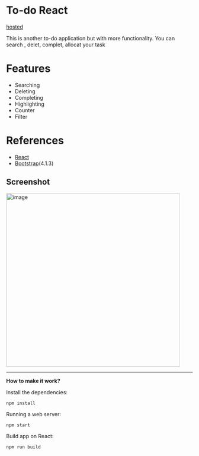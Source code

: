  # To-do React
 
[hosted](https://todo-5dfb7.web.app)

This is another to-do application but with more functionality.  You can search , delet, complet, allocat your task 

# Features
- Searching
- Deleting
- Completing 
- Highlighting 
- Counter
- Filter

# References
- [React](https://ru.reactjs.org)
- [Bootstrap](https://getbootstrap.com/docs/4.6/getting-started/introduction/)(4.1.3)

## Screenshot

<img width="468" alt="image" src="https://user-images.githubusercontent.com/113831614/217523902-703636b9-5c90-4b50-8c37-252d0f7e9ca5.png">

---
**How to make it work?**

Install the dependencies:
```shell
npm install
```
Running a web server:
```shell
npm start 
```
Build app on React:
```shell
npm run build 
```




